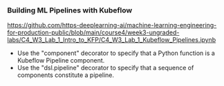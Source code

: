 ### Building ML Pipelines with Kubeflow

https://github.com/https-deeplearning-ai/machine-learning-engineering-for-production-public/blob/main/course4/week3-ungraded-labs/C4_W3_Lab_1_Intro_to_KFP/C4_W3_Lab_1_Kubeflow_Pipelines.ipynb

- Use the "component" decorator to specify that a Python function is a Kubeflow Pipeline component.
- Use the "dsl.pipeline" decorator to specify that a sequence of components constitute a pipeline.

 
